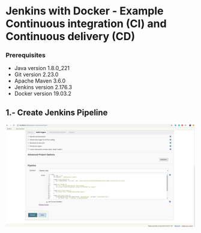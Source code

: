 # Jenkins with Docker - Example Continuous integration (CI) and Continuous delivery (CD)


### Prerequisites
* Java version 1.8.0_221
* Git version 2.23.0
* Apache Maven 3.6.0
* Jenkins version 2.176.3
* Docker version 19.03.2


## 1.- Create Jenkins Pipeline 

![Screenshot](Prtsc/Jenkins-pipeline.png)

